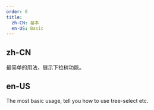 ```yaml
---
order: 0
title:
  zh-CN: 基本
  en-US: Basic
---
```


## zh-CN

最简单的用法，展示下拉树功能。

## en-US

The most basic usage, tell you how to use tree-select etc.